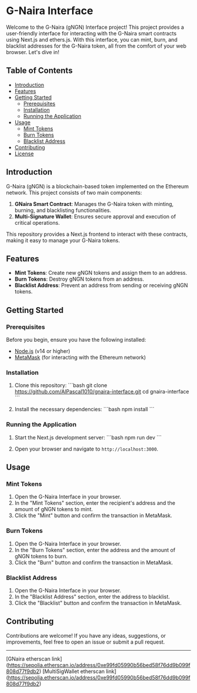 # G-Naira Interface

Welcome to the G-Naira (gNGN) Interface project! This project provides a user-friendly interface for interacting with the G-Naira smart contracts using Next.js and ethers.js. With this interface, you can mint, burn, and blacklist addresses for the G-Naira token, all from the comfort of your web browser. Let's dive in!

## Table of Contents
- [Introduction](#introduction)
- [Features](#features)
- [Getting Started](#getting-started)
  - [Prerequisites](#prerequisites)
  - [Installation](#installation)
  - [Running the Application](#running-the-application)
- [Usage](#usage)
  - [Mint Tokens](#mint-tokens)
  - [Burn Tokens](#burn-tokens)
  - [Blacklist Address](#blacklist-address)
- [Contributing](#contributing)
- [License](#license)

## Introduction
G-Naira (gNGN) is a blockchain-based token implemented on the Ethereum network. This project consists of two main components:

1. **GNaira Smart Contract**: Manages the G-Naira token with minting, burning, and blacklisting functionalities.
2. **Multi-Signature Wallet**: Ensures secure approval and execution of critical operations.

This repository provides a Next.js frontend to interact with these contracts, making it easy to manage your G-Naira tokens.

## Features
- **Mint Tokens**: Create new gNGN tokens and assign them to an address.
- **Burn Tokens**: Destroy gNGN tokens from an address.
- **Blacklist Address**: Prevent an address from sending or receiving gNGN tokens.

## Getting Started

### Prerequisites
Before you begin, ensure you have the following installed:
- [Node.js](https://nodejs.org/) (v14 or higher)
- [MetaMask](https://metamask.io/) (for interacting with the Ethereum network)

### Installation
1. Clone this repository:
   \`\`\`bash
   git clone https://github.com/AlPascal1010/gnaira-interface.git
   cd gnaira-interface
   \`\`\`

2. Install the necessary dependencies:
   \`\`\`bash
   npm install
   \`\`\`

### Running the Application
1. Start the Next.js development server:
   \`\`\`bash
   npm run dev
   \`\`\`

2. Open your browser and navigate to `http://localhost:3000`.

## Usage

### Mint Tokens
1. Open the G-Naira Interface in your browser.
2. In the "Mint Tokens" section, enter the recipient's address and the amount of gNGN tokens to mint.
3. Click the "Mint" button and confirm the transaction in MetaMask.

### Burn Tokens
1. Open the G-Naira Interface in your browser.
2. In the "Burn Tokens" section, enter the address and the amount of gNGN tokens to burn.
3. Click the "Burn" button and confirm the transaction in MetaMask.

### Blacklist Address
1. Open the G-Naira Interface in your browser.
2. In the "Blacklist Address" section, enter the address to blacklist.
3. Click the "Blacklist" button and confirm the transaction in MetaMask.

## Contributing
Contributions are welcome! If you have any ideas, suggestions, or improvements, feel free to open an issue or submit a pull request.

---

[GNaira etherscan link] (https://sepolia.etherscan.io/address/0xe99fd05990b56bed58f76dd9b099f808d77f9db2)
[MultiSigWallet etherscan link] (https://sepolia.etherscan.io/address/0xe99fd05990b56bed58f76dd9b099f808d77f9db2)